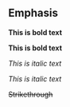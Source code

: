 ## Emphasis

**This is bold text**

__This is bold text__

*This is italic text*

_This is italic text_

~~Strikethrough~~
